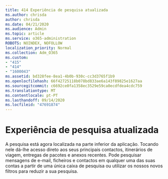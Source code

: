 ```yaml
---
title: 414 Experiência de pesquisa atualizada
ms.author: chrisda
author: chrisda
ms.date: 04/21/2020
ms.audience: Admin
ms.topic: article
ms.service: o365-administration
ROBOTS: NOINDEX, NOFOLLOW
localization_priority: Normal
ms.collection: Adm_O365
ms.custom:
- "415"
- "414"
- "1600043"
ms.assetid: bd328fee-8ea1-4b0b-930c-cc3d3765f1b9
ms.openlocfilehash: 66f42725118b078bd833ae6a143f89825e1627aa
ms.sourcegitcommit: c6692ce0fa1358ec3529e59ca0ecdfdea4cdc759
ms.translationtype: MT
ms.contentlocale: pt-PT
ms.lasthandoff: 09/14/2020
ms.locfileid: "47691874"
---
```

# <a name="search-experience-updated"></a>Experiência de pesquisa atualizada

A pesquisa está agora localizada na parte inferior da aplicação. Tocando nele dá-lhe acesso direto aos seus principais contactos, itinerários de viagem, entregas de pacotes e anexos recentes. Pode pesquisar mensagens de e-mail, ficheiros e contactos em qualquer uma das suas contas a partir de uma única caixa de pesquisa ou utilizar os nossos novos filtros para reduzir a sua pesquisa.

